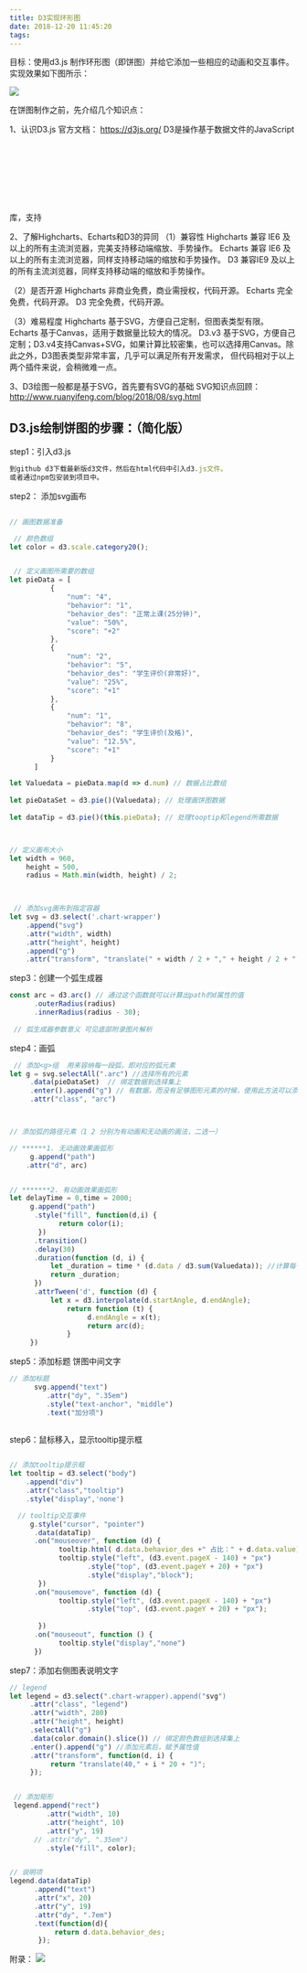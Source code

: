 ```yaml
---
title: D3实现环形图
date: 2018-12-20 11:45:20
tags:
---
```


目标：使用d3.js 制作环形图（即饼图）并给它添加一些相应的动画和交互事件。实现效果如下图所示：

![](https://static.notdefind.com/blog_assets/images/image2018-10-15_15-23-50.png)



在饼图制作之前，先介绍几个知识点：

1、认识D3.js
官方文档： https://d3js.org/
D3是操作基于数据文件的JavaScript库，支持<svg>和<canvas>绘图，能简化绘图工作中涉及的大量计算、动画，可以称之为绘图引擎。
D3.js在web标准上着重为你提供现代浏览器的全部功能，而且不需要通过使用你自己专门的框架、结合强大的可视化组件和DOM操作的数据驱动方法。

2、了解Highcharts、Echarts和D3的异同
（1）兼容性
    Highcharts 兼容 IE6 及以上的所有主流浏览器，完美支持移动端缩放、手势操作。
    Echarts 兼容 IE6 及以上的所有主流浏览器，同样支持移动端的缩放和手势操作。
    D3 兼容IE9 及以上的所有主流浏览器，同样支持移动端的缩放和手势操作。

（2）是否开源
   Highcharts 非商业免费，商业需授权，代码开源。
   Echarts 完全免费，代码开源。
   D3 完全免费，代码开源。

（3）难易程度
   Highcharts 基于SVG，方便自己定制，但图表类型有限。
   Echarts 基于Canvas，适用于数据量比较大的情况。
   D3.v3 基于SVG，方便自己定制；D3.v4支持Canvas+SVG，如果计算比较密集，也可以选择用Canvas。除此之外，D3图表类型非常丰富，几乎可以满足所有开发需求，
   但代码相对于以上两个插件来说，会稍微难一点。


3、D3绘图一般都是基于SVG，首先要有SVG的基础
SVG知识点回顾：http://www.ruanyifeng.com/blog/2018/08/svg.html

## D3.js绘制饼图的步骤：（简化版）



step1：引入d3.js

```javascript
到github d3下载最新版d3文件，然后在html代码中引入d3.js文件。
或者通过npm包安装到项目中。
```


step2： 添加svg画布

```javascript
 
// 画图数据准备

 // 颜色数组
let color = d3.scale.category20();  


 // 定义画图所需要的数组
let pieData = [
          {
              "num": "4",
              "behavior": "1",
              "behavior_des": "正常上课(25分钟)",
              "value": "50%",
              "score": "+2"
          },
          {
              "num": "2",
              "behavior": "5",
              "behavior_des": "学生评价(非常好)",
              "value": "25%",
              "score": "+1"
          },
          {
              "num": "1",
              "behavior": "8",
              "behavior_des": "学生评价(及格)",
              "value": "12.5%",
              "score": "+1"
          }
      ]

let Valuedata = pieData.map(d => d.num) // 数据占比数组
      
let pieDataSet = d3.pie()(Valuedata); // 处理画饼图数据
          
let dataTip = d3.pie()(this.pieData); // 处理tooptip和legend所需数据



// 定义画布大小
let width = 960,
    height = 500,
    radius = Math.min(width, height) / 2;  


            
 // 添加svg画布到指定容器
let svg = d3.select('.chart-wrapper')  
    .append("svg")
    .attr("width", width)
    .attr("height", height)
    .append("g")
    .attr("transform", "translate(" + width / 2 + "," + height / 2 + ")");

```

step3：创建一个弧生成器

```javascript
const arc = d3.arc() // 通过这个函数就可以计算出path的d属性的值
      .outerRadius(radius)
      .innerRadius(radius - 30);
 
 // 弧生成器参数意义 可见底部附录图片解析
```


step4：画弧

```javascript
 // 添加<g>组  用来容纳每一段弧，即对应的弧元素 
let g = svg.selectAll(".arc") //选择所有的元素
     .data(pieDataSet)  // 绑定数据到选择集上
     .enter().append("g") // 有数据，而没有足够图形元素的时候，使用此方法可以添加足够的元素。
     .attr("class", "arc")



// 添加弧的路径元素（1 2 分别为有动画和无动画的画法，二选一）

// ******1. 无动画效果画弧形
     g.append("path")
    .attr("d", arc) 


// *******2. 有动画效果画弧形
let delayTime = 0,time = 2000;
     g.append("path")
      .style("fill", function(d,i) { 
            return color(i); 
       })
      .transition()
      .delay(30)     
      .duration(function (d, i) {
          let _duration = time * (d.data / d3.sum(Valuedata)); //计算每一个弧形所用动画时间
          return _duration;
      })
      .attrTween('d', function (d) {
          let x = d3.interpolate(d.startAngle, d.endAngle);
              return function (t) {
                   d.endAngle = x(t);
                   return arc(d);
              }
     })

```

step5：添加标题  饼图中间文字

```javascript
// 添加标题 
      svg.append("text")
         .attr("dy", ".35em")
         .style("text-anchor", "middle")
         .text("加分项")
      
```



step6：鼠标移入，显示tooltip提示框

```javascript

// 添加tooltip提示框
let tooltip = d3.select("body")
    .append("div")
    .attr("class","tooltip")
    .style("display",'none')

  // tooltip交互事件
     g.style("cursor", "pointer")
      .data(dataTip)
      .on("mouseover", function (d) {
            tooltip.html( d.data.behavior_des +" 占比：" + d.data.value)
            tooltip.style("left", (d3.event.pageX - 140) + "px")
                   .style("top", (d3.event.pageY + 20) + "px")
                   .style("display","block");
       })
      .on("mousemove", function (d) {
            tooltip.style("left", (d3.event.pageX - 140) + "px")
                   .style("top", (d3.event.pageY + 20) + "px");
                    
       })
      .on("mouseout", function () {
            tooltip.style("display","none")   
      })

```



step7：添加右侧图表说明文字 

```javascript
// legend
let legend = d3.select(".chart-wrapper).append("svg") 
     .attr("class", "legend")
     .attr("width", 280)
     .attr("height", height)
     .selectAll("g")
     .data(color.domain().slice()) // 绑定颜色数组到选择集上
     .enter().append("g") //添加元素后，赋予属性值
     .attr("transform", function(d, i) { 
          return "translate(40," + i * 20 + ")"; 
     });


 // 添加矩形
 legend.append("rect")
         .attr("width", 10)
         .attr("height", 10)
         .attr("y", 19)
      // .attr("dy", ".35em")
         .style("fill", color);


// 说明项
legend.data(dataTip)
      .append("text")
      .attr("x", 20)
      .attr("y", 19)
      .attr("dy", ".7em")
      .text(function(d){ 
           return d.data.behavior_des;
       });


```

附录：
![](https://static.notdefind.com/blog_assets/images/image2018-10-15_18-29-46.png)


